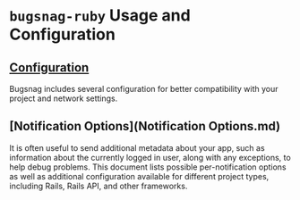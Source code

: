# `bugsnag-ruby` Usage and Configuration

## [Configuration](Configuration.md)

Bugsnag includes several configuration for better compatibility with your
project and network settings.

## [Notification Options](Notification Options.md)

It is often useful to send additional metadata about your app, such as
information about the currently logged in user, along with any exceptions, to
help debug problems. This document lists possible per-notification options as
well as additional configuration available for different project types,
including Rails, Rails API, and other frameworks.
